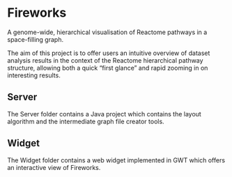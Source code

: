 # Fireworks
A genome-wide, hierarchical visualisation of Reactome pathways in a space-filling graph.

The aim of this project is to offer users an intuitive overview of dataset analysis results in the context of the Reactome hierarchical pathway structure, allowing both a quick “first glance” and rapid zooming in on interesting results. 

## Server
The Server folder contains a Java project which contains the layout algorithm and the intermediate graph file creator tools.

## Widget
The Widget folder contains a web widget implemented in GWT which offers an interactive view of Fireworks.

